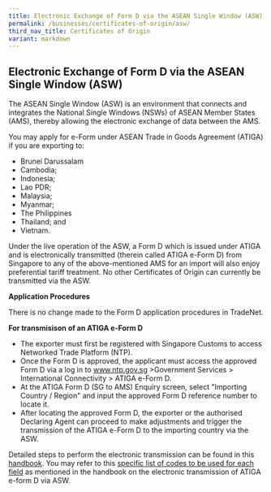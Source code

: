```yaml
---
title: Electronic Exchange of Form D via the ASEAN Single Window (ASW)
permalink: /businesses/certificates-of-origin/asw/
third_nav_title: Certificates of Origin
variant: markdown
---
```

## Electronic Exchange of Form D via the ASEAN Single Window (ASW)

The ASEAN Single Window (ASW) is an environment that connects and integrates the National Single Windows (NSWs) of ASEAN Member States (AMS), thereby allowing the electronic exchange of data between the AMS.

You may apply for e-Form under ASEAN Trade in Goods Agreement (ATIGA) if you are exporting to:

-   Brunei Darussalam
-   Cambodia;
-   Indonesia;    
-   Lao PDR;    
-   Malaysia;    
-   Myanmar;    
-   The Philippines
-   Thailand; and    
-   Vietnam.
    
Under the live operation of the ASW, a Form D which is issued under ATIGA and is electronically transmitted (therein called ATIGA e-Form D) from Singapore to any of the above-mentioned AMS for an import will also enjoy preferential tariff treatment. No other Certificates of Origin can currently be transmitted via the ASW.

**Application Procedures**

There is no change made to the Form D application procedures in TradeNet. 

**For transmisison of an ATIGA e-Form D**

* The exporter must first be registered with Singapore Customs to access Networked Trade Platform (NTP). 
* Once the Form D is approved, the applicant must access the approved Form D via a log in to www.ntp.gov.sg >Government Services > International Connectivity > ATIGA e-Form D.
*  At the ATIGA Form D (SG to AMS) Enquiry screen, select "Importing Country / Region" and input  the approved Form D reference number to locate it. 
*  After locating the approved Form D, the exporter or the authorised Declaring Agent can proceed to make adjustments and trigger the transmission of the ATIGA e-Form D to the importing country via the ASW.

Detailed steps to perform the electronic transmission can be found in this [handbook](/files/businesses/ttsb-roo/Submitting_and_Retrieving_a_Form_D_via_the_ASEAN_Single_Window__ICS___updated_on_29_Jan_2024_.pdf). You may refer to this [specific list of codes to be used for each field](https://go.gov.sg/codesrequiredforrespectivefieldsintn) as mentioned in the handbook on the electronic transmission of ATIGA e-form D via ASW.
